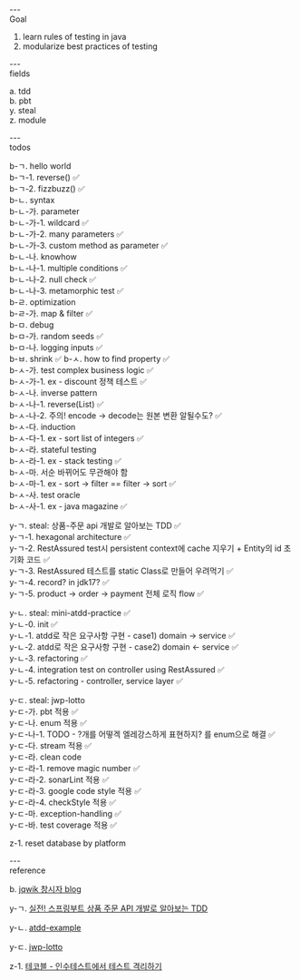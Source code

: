 ---\
Goal


1. learn rules of testing in java
2. modularize best practices of testing




---\
fields


a. tdd\
b. pbt\
y. steal\
z. module



---\
todos

b-ㄱ. hello world\
b-ㄱ-1. reverse() :white_check_mark:\
b-ㄱ-2. fizzbuzz() :white_check_mark:\
b-ㄴ. syntax\
b-ㄴ-가. parameter\
b-ㄴ-가-1. wildcard :white_check_mark:\
b-ㄴ-가-2. many parameters :white_check_mark:\
b-ㄴ-가-3. custom method as parameter :white_check_mark:\
b-ㄴ-나. knowhow\
b-ㄴ-나-1. multiple conditions :white_check_mark:\
b-ㄴ-나-2. null check :white_check_mark:\
b-ㄴ-나-3. metamorphic test :white_check_mark:\
b-ㄹ. optimization\
b-ㄹ-가. map & filter :white_check_mark:\
b-ㅁ. debug\
b-ㅁ-가. random seeds :white_check_mark:\
b-ㅁ-나. logging inputs :white_check_mark:\
b-ㅂ. shrink :white_check_mark:
b-ㅅ. how to find property :white_check_mark:\
b-ㅅ-가. test complex business logic :white_check_mark:\
b-ㅅ-가-1. ex - discount 정책 테스트 :white_check_mark:\
b-ㅅ-나. inverse pattern\
b-ㅅ-나-1. reverse(List) :white_check_mark:\
b-ㅅ-나-2. 주의! encode -> decode는 원본 변환 알될수도? :white_check_mark:\
b-ㅅ-다. induction\
b-ㅅ-다-1. ex - sort list of integers :white_check_mark:\
b-ㅅ-라. stateful testing\
b-ㅅ-라-1. ex - stack testing :white_check_mark:\
b-ㅅ-마. 서순 바뀌어도 무관해야 함\
b-ㅅ-마-1. ex - sort -> filter == filter -> sort :white_check_mark:\
b-ㅅ-사. test oracle\
b-ㅅ-사-1. ex - java magazine :white_check_mark:



y-ㄱ. steal: 상품-주문 api 개발로 알아보는 TDD :white_check_mark:\
y-ㄱ-1. hexagonal architecture :white_check_mark:\
y-ㄱ-2. RestAssured test시 persistent context에 cache 지우기 + Entity의 id 초기화 코드 :white_check_mark:\
y-ㄱ-3. RestAssured 테스트를 static Class로 만들어 우려먹기 :white_check_mark:\
y-ㄱ-4. record? in jdk17? :white_check_mark:\
y-ㄱ-5. product -> order -> payment 전체 로직 flow :white_check_mark:

y-ㄴ. steal: mini-atdd-practice :white_check_mark:\
y-ㄴ-0. init :white_check_mark:\
y-ㄴ-1. atdd로 작은 요구사항 구현 - case1) domain -> service :white_check_mark:\
y-ㄴ-2. atdd로 작은 요구사항 구현 - case2) domain <- service :white_check_mark:\
y-ㄴ-3. refactoring :white_check_mark:\
y-ㄴ-4. integration test on controller using RestAssured :white_check_mark:\
y-ㄴ-5. refactoring - controller, service layer :white_check_mark:

y-ㄷ. steal: jwp-lotto\
y-ㄷ-가. pbt 적용 :white_check_mark:\
y-ㄷ-나. enum 적용 :white_check_mark:\
y-ㄷ-나-1. TODO - ?개를 어떻겍 엘레강스하게 표현하지? 를 enum으로 해결 :white_check_mark:\
y-ㄷ-다. stream 적용 :white_check_mark:\
y-ㄷ-라. clean code\
y-ㄷ-라-1. remove magic number :white_check_mark:\
y-ㄷ-라-2. sonarLint 적용 :white_check_mark:\
y-ㄷ-라-3. google code style 적용 :white_check_mark:\
y-ㄷ-라-4. checkStyle 적용 :white_check_mark:\
y-ㄷ-마. exception-handling :white_check_mark:\
y-ㄷ-바. test coverage 적용 :white_check_mark:

z-1. reset database by platform


---\
reference

b. [jqwik 창시자 blog](https://blog.johanneslink.net/2018/03/24/property-based-testing-in-java-introduction/)

y-ㄱ. [실전! 스프링부트 상품 주문 API 개발로 알아보는 TDD](https://github.com/ejoongseok/product-order-service)

y-ㄴ. [atdd-example](https://github.com/msbaek/atdd-example)

y-ㄷ. [jwp-lotto](https://github.com/byunghakjang1230/study-oop-with-lotto)

z-1. [테코블 - 인수테스트에서 테스트 격리하기](https://tecoble.techcourse.co.kr/post/2020-09-15-test-isolation/)
